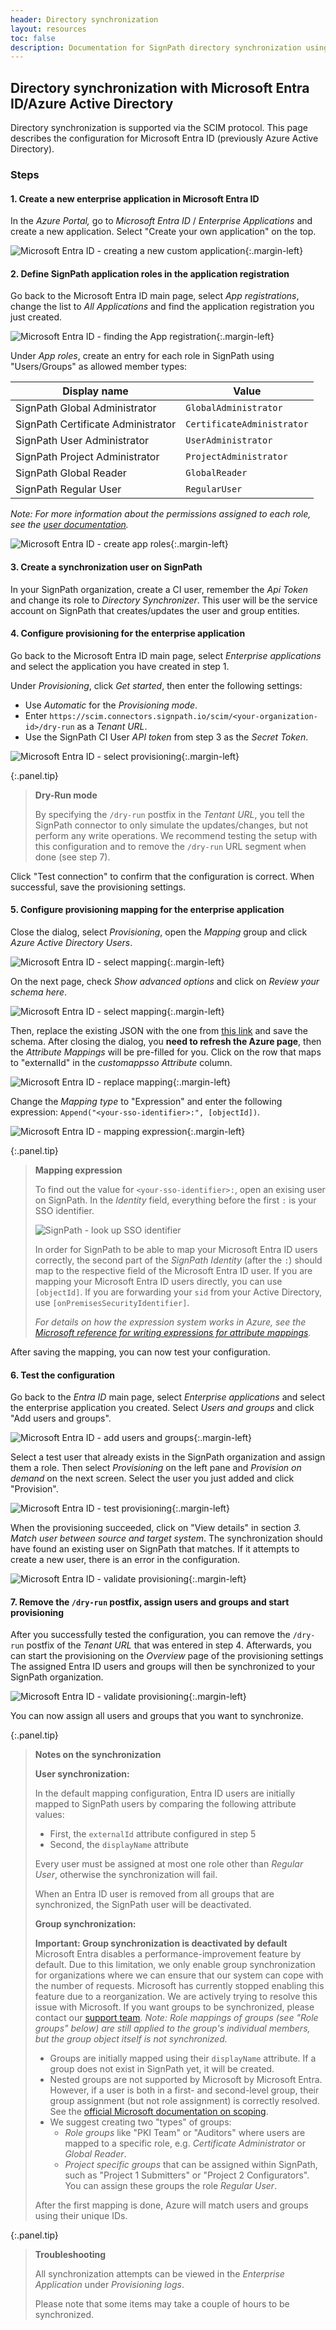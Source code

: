 ```yaml
---
header: Directory synchronization
layout: resources
toc: false
description: Documentation for SignPath directory synchronization using Microsoft Entra ID
---
```


## Directory synchronization with Microsoft Entra ID/Azure Active Directory

Directory synchronization is supported via the SCIM protocol. This page describes the configuration for Microsoft Entra ID (previously Azure Active Directory). 

### Steps


#### 1. Create a new enterprise application in Microsoft Entra ID

In the _Azure Portal,_ go to _Microsoft Entra ID_ / _Enterprise Applications_ and create a new application. Select "Create your own application" on the top.

![Microsoft Entra ID - creating a new custom application](/assets/img/resources/documentation/scim/scr_01-create-app.png){:.margin-left}

#### 2. Define SignPath application roles in the application registration

Go back to the Microsoft Entra ID main page, select _App registrations_, change the list to _All Applications_ and find the application registration you just created. 

![Microsoft Entra ID - finding the App registration](/assets/img/resources/documentation/scim/scr_02a-select-app-registration.png){:.margin-left}

Under _App roles_, create an entry for each role in SignPath using "Users/Groups" as allowed member types:

| Display name                       | Value                                                                  
|------------------------------------|------------------------------
| SignPath Global Administrator      | `GlobalAdministrator` 
| SignPath Certificate Administrator | `CertificateAdministrator` 
| SignPath User Administrator        | `UserAdministrator` 
| SignPath Project Administrator     | `ProjectAdministrator`
| SignPath Global Reader             | `GlobalReader`
| SignPath Regular User              | `RegularUser`

_Note: For more information about the permissions assigned to each role, see the [user documentation](/documentation/users#roles)._

![Microsoft Entra ID - create app roles](/assets/img/resources/documentation/scim/scr_02b-create-app-roles.png){:.margin-left}

#### 3. Create a synchronization user on SignPath

In your SignPath organization, create a CI user, remember the _Api Token_ and change its role to _Directory Synchronizer_. This user will be the service account on SignPath that creates/updates the user and group entities.

#### 4. Configure provisioning for the enterprise application

Go back to the Microsoft Entra ID main page, select _Enterprise applications_ and select the application you have created in step 1. 

Under _Provisioning_, click _Get started_, then enter the following settings:

* Use _Automatic_ for the _Provisioning mode_.
* Enter `https://scim.connectors.`<wbr>`signpath.io/scim/<your-organization-id>/dry-run` as a _Tenant URL_. 
* Use the SignPath CI User _API token_ from step 3 as the _Secret Token_.

![Microsoft Entra ID - select provisioning](/assets/img/resources/documentation/scim/scr_04a-select-provisioning.png){:.margin-left}

{:.panel.tip}
> **Dry-Run mode**
> 
> By specifying the `/dry-run` postfix in the _Tentant URL_, you tell the SignPath connector to only simulate the updates/changes, but not perform any write operations. We recommend testing the setup with this configuration and to remove the `/dry-run` URL segment when done (see step 7).

Click "Test connection" to confirm that the configuration is correct. When successful, save the provisioning settings.

#### 5. Configure provisioning mapping for the enterprise application

Close the dialog, select _Provisioning_, open the _Mapping_ group and click _Azure Active Directory Users_.

![Microsoft Entra ID - select mapping](/assets/img/resources/documentation/scim/scr_05a-mapping-part1.png){:.margin-left}

On the next page, check _Show advanced options_ and click on _Review your schema here_.

![Microsoft Entra ID - select mapping](/assets/img/resources/documentation/scim/scr_05b-mapping-part2.png){:.margin-left}

Then, replace the existing JSON with the one from [this link](/assets/MicrosoftEntraIDScimConfiguration.json) and save the schema. After closing the dialog, you **need to refresh the Azure page**, then the _Attribute Mappings_ will be pre-filled for you. Click on the row that maps to "externalId" in the _customappsso Attribute_ column.

![Microsoft Entra ID - replace mapping](/assets/img/resources/documentation/scim/scr_05c-mapping-part3.png){:.margin-left}

Change the _Mapping type_ to "Expression" and enter the following expression: `Append("<your-sso-identifier>:", [objectId])`.

![Microsoft Entra ID - mapping expression](/assets/img/resources/documentation/scim/scr_05d-mapping-part4.png){:.margin-left}

{:.panel.tip}
> **Mapping expression**
>
> To find out the value for `<your-sso-identifier>:`, open an exising user on SignPath. In the _Identity_ field, everything before the first `:` is your SSO identifier.
> 
> ![SignPath - look up SSO identifier](/assets/img/resources/documentation/scim/scr_05e-sso-identifier-on-signpath.png)
> 
> In order for SignPath to be able to map your Microsoft Entra ID users correctly, the second part of the _SignPath Identity_ (after the `:`) should map to the respective field of the Microsoft Entra ID user. If you are mapping your Microsoft Entra ID users directly, you can use `[objectId]`. If you are forwarding your `sid` from your Active Directory, use `[onPremisesSecurityIdentifier]`.
>
> _For details on how the expression system works in Azure, see the [Microsoft reference for writing expressions for attribute mappings]._

After saving the mapping, you can now test your configuration.

#### 6. Test the configuration

Go back to the _Entra ID_ main page, select _Enterprise applications_ and select the enterprise application you created. Select _Users and groups_ and click "Add users and groups".

![Microsoft Entra ID - add users and groups](/assets/img/resources/documentation/scim/scr_06a-add-users-and-groups.png){:.margin-left}

Select a test user that already exists in the SignPath organization and assign them a role. Then select _Provisioning_ on the left pane and _Provision on demand_ on the next screen. Select the user you just added and click "Provision".

![Microsoft Entra ID - test provisioning](/assets/img/resources/documentation/scim/scr_06b-test-provisioning.png){:.margin-left}

When the provisioning succeeded, click on "View details" in section _3. Match user between source and target system_. The synchronization should have found an existing user on SignPath that matches. If it attempts to create a new user, there is an error in the configuration.

![Microsoft Entra ID - validate provisioning](/assets/img/resources/documentation/scim/scr_06c-validate-provisioning.png){:.margin-left}

#### 7. Remove the `/dry-run` postfix, assign users and groups and start provisioning

After you successfully tested the configuration, you can remove the `/dry-run` postfix of the _Tenant URL_ that was entered in step 4. Afterwards, you can start the provisioning on the _Overview_ page of the provisioning settings The assigned Entra ID users and groups will then be synchronized to your SignPath organization.

![Microsoft Entra ID - validate provisioning](/assets/img/resources/documentation/scim/scr_07a-start-provisioning.png){:.margin-left}

You can now assign all users and groups that you want to synchronize.

{:.panel.tip}
> **Notes on the synchronization**
> 
> **User synchronization:**
> 
> In the default mapping configuration, Entra ID users are initially mapped to SignPath users by comparing the following attribute values: 
> * First, the `externalId` attribute configured in step 5
> * Second, the `displayName` attribute
> 
> Every user must be assigned at most one role other than _Regular User_, otherwise the synchronization will fail.
> 
> When an Entra ID user is removed from all groups that are synchronized, the SignPath user will be deactivated.
> 
> **Group synchronization:**
>
> **Important: Group synchronization is deactivated by default**
> Microsoft Entra disables a performance-improvement feature by default. Due to this limitation, we only enable group synchronization for organizations where we can ensure that our system can cope with the number of requests. Microsoft has currently stopped enabling this feature due to a reorganization. We are actively trying to resolve this issue with Microsoft. If you want groups to be synchronized, please contact our [support team](/support).
> _Note: Role mappings of groups (see "Role groups" below) are still applied to the group's individual members, but the group object itself is not synchronized._
>
> * Groups are initially mapped using their `displayName` attribute. If a group does not exist in SignPath yet, it will be created.
> * Nested groups are not supported by Microsoft by Microsoft Entra. However, if a user is both in a first- and second-level group, their group assignment (but not role assignment) is correctly resolved. See the [official Microsoft documentation on scoping].
> * We suggest creating two "types" of groups:
> 	* _Role groups_ like "PKI Team" or "Auditors" where users are mapped to a specific role, e.g. _Certificate Administrator_ or _Global Reader_.
> 	* _Project specific groups_ that can be assigned within SignPath, such as "Project 1 Submitters" or "Project 2 Configurators". You can assign these groups the role _Regular User_.
> 
> After the first mapping is done, Azure will match users and groups using their unique IDs.

{:.panel.tip}
> **Troubleshooting**
>
> All synchronization attempts can be viewed in the _Enterprise Application_ under _Provisioning logs_.
>
> Please note that some items may take a couple of hours to be synchronized.

[Microsoft reference for writing expressions for attribute mappings]: https://learn.microsoft.com/en-us/entra/identity/app-provisioning/functions-for-customizing-application-data
[official Microsoft documentation on scoping]: https://learn.microsoft.com/en-us/entra/identity/app-provisioning/how-provisioning-works#scoping

